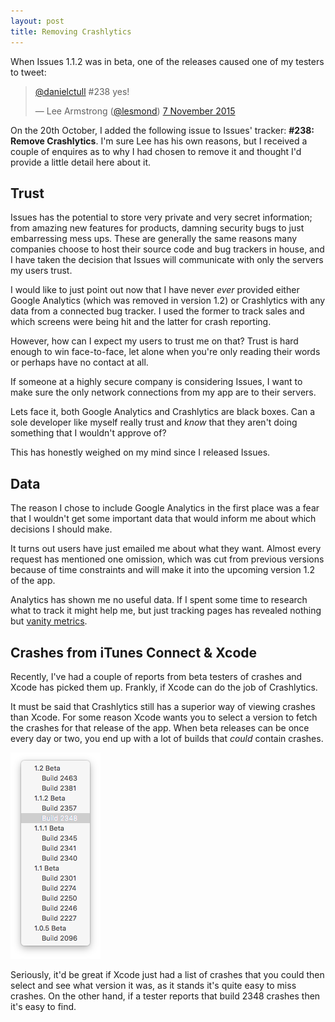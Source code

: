 ```yaml
---
layout: post
title: Removing Crashlytics
---
```


When Issues 1.1.2 was in beta, one of the releases caused one of my testers to tweet:

<blockquote class="twitter-tweet" lang="en"><p lang="und" dir="ltr"><a href="https://twitter.com/danielctull">@danielctull</a> #238 yes!</p>&mdash; Lee Armstrong (<a href="https://twitter.com/lesmond">@lesmond</a>) <a href="https://twitter.com/lesmond/status/662897418724339712">7 November 2015</a></blockquote>

On the 20th October, I added the following issue to Issues' tracker: **#238: Remove Crashlytics**. I'm sure Lee has his own reasons, but I received a couple of enquires as to why I had chosen to remove it and thought I'd provide a little detail here about it.

## Trust

Issues has the potential to store very private and very secret information; from amazing new features for products, damning security bugs to just embarressing mess ups. These are generally the same reasons many companies choose to host their source code and bug trackers in house, and I have taken the decision that Issues will communicate with only the servers my users trust.

I would like to just point out now that I have never *ever* provided either Google Analytics (which was removed in version 1.2) or Crashlytics with any data from a connected bug tracker. I used the former to track sales and which screens were being hit and the latter for crash reporting.

However, how can I expect my users to trust me on that? Trust is hard enough to win face-to-face, let alone when you're only reading their words or perhaps have no contact at all.

If someone at a highly secure company is considering Issues, I want to make sure the only network connections from my app are to their servers.

Lets face it, both Google Analytics and Crashlytics are black boxes. Can a sole developer like myself really trust and *know* that they aren't doing something that I wouldn't approve of?

This has honestly weighed on my mind since I released Issues.

## Data

The reason I chose to include Google Analytics in the first place was a fear that I wouldn't get some important data that would inform me about which decisions I should make.

It turns out users have just emailed me about what they want. Almost every request has mentioned one omission, which was cut from previous versions because of time constraints and will make it into the upcoming version 1.2 of the app.

Analytics has shown me no useful data. If I spent some time to research what to track it might help me, but just tracking pages has revealed nothing but [vanity metrics](http://www.startuplessonslearned.com/2009/12/why-vanity-metrics-are-dangerous.html).


## Crashes from iTunes Connect & Xcode 

Recently, I've had a couple of reports from beta testers of crashes and Xcode has picked them up. Frankly, if Xcode can do the job of Crashlytics.

It must be said that Crashlytics still has a superior way of viewing crashes than Xcode. For some reason Xcode wants you to select a version to fetch the crashes for that release of the app. When beta releases can be once every day or two, you end up with a lot of builds that *could* contain crashes.

<img class="aligncenter" src="/images/2015-11-16-removing-crashlytics/1.png" alt="Many different builds in Xcode's build list" width="144" height="330" />

Seriously, it'd be great if Xcode just had a list of crashes that you could then select and see what version it was, as it stands it's quite easy to miss crashes. On the other hand, if a tester reports that build 2348 crashes then it's easy to find.

